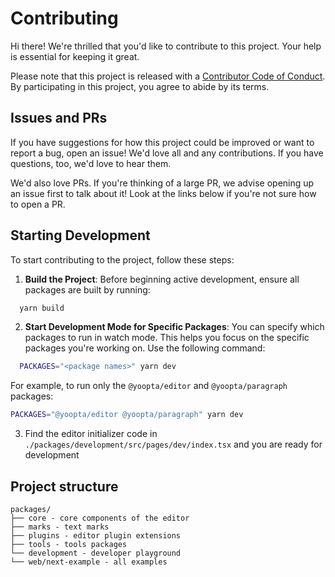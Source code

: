 # Contributing

[fork]: /fork
[pr]: /compare
[style]: https://standardjs.com/
[code-of-conduct]: CODE_OF_CONDUCT.md

Hi there! We're thrilled that you'd like to contribute to this project. Your help is essential for keeping it great.

Please note that this project is released with a [Contributor Code of Conduct][code-of-conduct]. By participating in this project, you agree to abide by its terms.

## Issues and PRs

If you have suggestions for how this project could be improved or want to report a bug, open an issue! We'd love all and any contributions. If you have questions, too, we'd love to hear them.

We'd also love PRs. If you're thinking of a large PR, we advise opening up an issue first to talk about it! Look at the links below if you're not sure how to open a PR.

## Starting Development

To start contributing to the project, follow these steps:

1. **Build the Project**: Before beginning active development, ensure all packages are built by running:

```bash
  yarn build
```

2. **Start Development Mode for Specific Packages**: You can specify which packages to run in watch mode. This helps you focus on the specific packages you're working on. Use the following command:

```bash
  PACKAGES="<package names>" yarn dev
```

For example, to run only the `@yoopta/editor` and `@yoopta/paragraph` packages:

```bash
PACKAGES="@yoopta/editor @yoopta/paragraph" yarn dev
```

3. Find the editor initializer code in `./packages/development/src/pages/dev/index.tsx` and you are ready for development

## Project structure

```text
packages/
├── core - core components of the editor
├── marks - text marks
├── plugins - editor plugin extensions
├── tools - tools packages
└── development - developer playground
└── web/next-example - all examples
```
